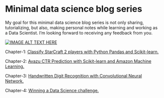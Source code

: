 Minimal data science blog series
================================
My goal for this minimal data science blog series is not only sharing, tutorializing, but also, making personal notes while learning and working as a Data Scientist. I’m looking forward to receiving any feedback from you.

[![IMAGE ALT TEXT HERE](http://i.imgur.com/ImHqSlT.png)](https://xkcd.com/688)


Chapter-1: [Classify StarCraft 2 players with Python Pandas and Scikit-learn.](http://lenguyenthedat.com/minimal-data-science-1-starcraft/)

Chapter-2: [Avazu CTR Prediction with Scikit-learn and Amazon Machine Learning.](http://lenguyenthedat.com/minimal-data-science-2-avazu/)

Chapter-3: [Handwritten Digit Recognition with Convolutional Neural Network.](http://lenguyenthedat.com/minimal-data-science-3-mnist-neuralnet/)

Chapter-4: [Winning a Data Science challenge.](http://lenguyenthedat.com/minimal-data-science-4/)
